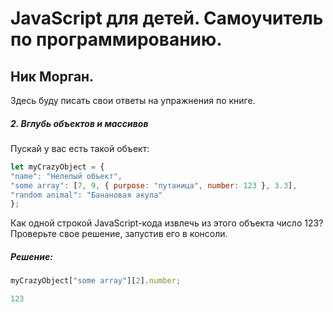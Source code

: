 # JavaScript для детей. Самоучитель по программированию.
## Ник Морган.

Здесь буду писать свои ответы на упражнения по книге.

##### 2. Вглубь объектов и массивов
Пускай у вас есть такой объект:
````javascript
let myCrazyObject = {
"name": "Нелепый объект",
"some array": [7, 9, { purpose: "путаница", number: 123 }, 3.3],
"random animal": "Банановая акула"
};
````
Как одной строкой JavaScript-кода извлечь из этого объекта
число 123? Проверьте свое решение, запустив его в консоли.
##### Решение:
````javascript
myCrazyObject["some array"][2].number;
````
````javascript
123
````

